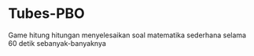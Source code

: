 # Tubes-PBO
Game hitung hitungan
menyelesaikan soal matematika sederhana selama 60 detik sebanyak-banyaknya




 
  
  
  
  
  
  
 
 
  
  
  
 
 
  
 
 
  
  
 
 
  
 
 
  
  
  
 



 
